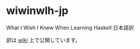 # wiwinwlh-jp

What I Wish I Knew When Learning Haskell 日本語訳

訳は [wiki](https://github.com/Kinokkory/wiwinwlh-jp/wiki) 上で公開しています。
